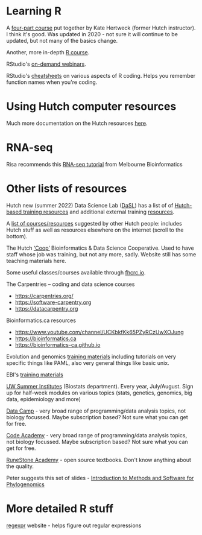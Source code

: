 # Learning R

A [four-part course](https://fredhutchio.github.io/r_intro/) put together by Kate Hertweck (former Hutch instructor). I think it's good.  Was updated in 2020 - not sure it will continue to be updated, but not many of the basics change.

Another, more in-depth [R course](https://stat545.com/r-basics.html).

RStudio's [on-demand webinars](http://rstudio.com/resources/webinars). 

RStudio's [cheatsheets](http://rstudio.com/resources/cheatsheets) on various aspects of R coding.  Helps you remember function names when you're coding.

# Using Hutch computer resources

Much more documentation on the Hutch resources [here](https://sciwiki.fredhutch.org/scicomputing/comp_index/).

# RNA-seq

Risa recommends this [RNA-seq tutorial](https://www.melbournebioinformatics.org.au/tutorials/tutorials/rna_seq_dge_basic/rna_seq_basic_tutorial/) from Melbourne Bioinformatics

# Other lists of resources

Hutch new (summer 2022) Data Science Lab ([DaSL](https://hutchdatascience.org)) has a list of of [Hutch-based training resources](https://hutchdatascience.org/training/#full-list-of-self-service-training-resources) and additional external training [resources](https://hutchdatascience.org/code_review/more_resources.html).


A [list of courses/resources](https://sciwiki.fredhutch.org/scicomputing/reference_training) suggested by other Hutch people: includes Hutch stuff as well as resources elsewhere on the internet (scroll to the bottom).

The Hutch [‘Coop’](https://centernet.fredhutch.org/cn/u/bdsc.html) Bioinformatics & Data Science Cooperative. Used to have staff whose job was training, but not any more, sadly. Website still has some teaching materials here. 

Some useful classes/courses available through [fhcrc.io](http://www.fredhutch.io).

The Carpentries – coding and data science courses 
- https://carpentries.org/
- https://software-carpentry.org
- https://datacarpentry.org

Bioinformatics.ca resources
- https://www.youtube.com/channel/UCKbkfKk65PZyRCzUwXOJung  
- https://bioinformatics.ca 
- https://bioinformatics-ca.github.io 

Evolution and genomics [training materials](http://evomics.org/learning/) including tutorials on very specific things like PAML, also very general things like basic unix.

EBI's [training materials](https://www.ebi.ac.uk/training/on-demand)

[UW Summer Institutes](https://si.biostat.washington.edu) (Biostats department). Every year, July/August. Sign up for half-week modules on various topics (stats, genetics, genomics, big data, epidemiology and more)

[Data Camp](https://www.datacamp.com) - very broad range of programming/data analysis topics, not biology focussed.  Maybe subscription based? Not sure what you can get for free.

[Code Academy](https://www.codecademy.com) - very broad range of programming/data analysis topics, not biology focussed.  Maybe subscription based? Not sure what you can get for free.

[RuneStone Academy](https://runestone.academy) - open source textbooks. Don't know anything about the quality.

Peter suggests this set of slides - [Introduction to Methods and Software for Phylogenomics](https://evomics.org/wp-content/uploads/2019/01/Introduction-to-methods-and-software-for-phylogenomics.pdf)

# More detailed R stuff

[regexpr](https://regexr.com) website - helps figure out regular expressions


